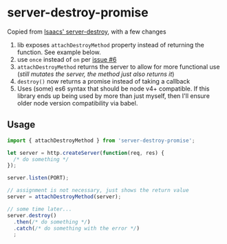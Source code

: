 # server-destroy-promise

Copied from [Isaacs' server-destroy](https://github.com/isaacs/server-destroy), with a few changes  
1) lib exposes `attachDestroyMethod` property instead of returning the function.  See example below.  
2) use `once` instead of `on` per [issue #6](https://github.com/isaacs/server-destroy/issues/6)  
3) `attachDestroyMethod` returns the server to allow for more functional use (*still mutates the server, the method just also returns it*)  
4) `destroy()` now returns a promise instead of taking a callback  
5) Uses (some) es6 syntax that should be node v4+ compatible.  If this library ends up
  being used by more than just myself, then I'll ensure older node version
  compatibility via babel.


## Usage

```js
import { attachDestroyMethod } from 'server-destroy-promise';

let server = http.createServer(function(req, res) {
  /* do something */
});

server.listen(PORT);

// assignment is not necessary, just shows the return value
server = attachDestroyMethod(server);

// some time later...
server.destroy()
  .then(/* do something */)
  .catch(/* do something with the error */)
  ;
```
